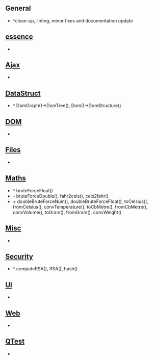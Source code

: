 ## General
+ ^clean-up, linting, minor fixes and documentation update

## [essence](essence.js)
+ 

## [Ajax](modules/Ajax.js)
+ 

## [DataStruct](modules/DataStruct.js)
+ ^ DomGraph()->DomTree(), Dom()->DomStructure()

## [DOM](modules/DOM.js)
+ 

## [Files](modules/Files.js)
+ 

## [Maths](modules/Maths.js)
+ ^ bruteForceFloat()
+ \- bruteForceDouble(), fahr2cels(), cels2fahr()
+ \+ doubleBruteForceNum(), doubleBruteForceFloat(), toCelsius(), fromCelsius(), convTemperature(), toCbMetre(), fromCbMetre(), convVolume(), toGram(), fromGram(), convWeight()

## [Misc](modules/Misc.js)
+ 

## [Security](modules/Security.js)
+ ^ computeRSA(), RSA(), hash()

## [UI](modules/UI.js)
+ 

## [Web](modules/Web.js)
+ 

## [QTest](modules/QTest.js)
+ 
